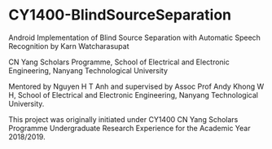 # CY1400-BlindSourceSeparation
Android Implementation of Blind Source Separation with Automatic Speech Recognition
by Karn Watcharasupat

CN Yang Scholars Programme, School of Electrical and Electronic Engineering, Nanyang Technological University

Mentored by Nguyen H T Anh and supervised by Assoc Prof Andy Khong W H, School of Electrical and Electronic Engineering, Nanyang Technological University.

This project was originally initiated under CY1400 CN Yang Scholars Programme Undergraduate Research Experience for the Academic Year 2018/2019.
